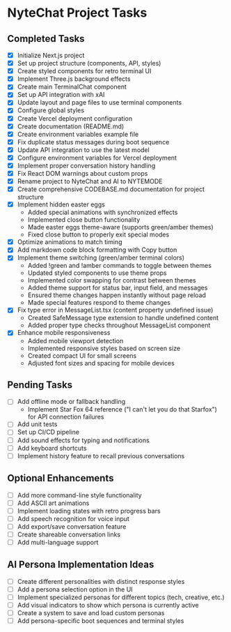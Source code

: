 # NyteChat Project Tasks

## Completed Tasks

- [x] Initialize Next.js project
- [x] Set up project structure (components, API, styles)
- [x] Create styled components for retro terminal UI
- [x] Implement Three.js background effects
- [x] Create main TerminalChat component
- [x] Set up API integration with xAI
- [x] Update layout and page files to use terminal components
- [x] Configure global styles
- [x] Create Vercel deployment configuration
- [x] Create documentation (README.md)
- [x] Create environment variables example file
- [x] Fix duplicate status messages during boot sequence
- [x] Update API integration to use the latest model
- [x] Configure environment variables for Vercel deployment
- [x] Implement proper conversation history handling
- [x] Fix React DOM warnings about custom props
- [x] Rename project to NyteChat and AI to NYTEMODE
- [x] Create comprehensive CODEBASE.md documentation for project structure
- [x] Implement hidden easter eggs
  - Added special animations with synchronized effects
  - Implemented close button functionality
  - Made easter eggs theme-aware (supports green/amber themes)
  - Fixed close button to properly exit special modes
- [x] Optimize animations to match timing
- [x] Add markdown code block formatting with Copy button
- [x] Implement theme switching (green/amber terminal colors)
  - Added !green and !amber commands to toggle between themes
  - Updated styled components to use theme props
  - Implemented color swapping for contrast between themes
  - Added theme support for status bar, input field, and messages
  - Ensured theme changes happen instantly without page reload
  - Made special features respond to theme changes
- [x] Fix type error in MessageList.tsx (content property undefined issue)
  - Created SafeMessage type extension to handle undefined content
  - Added proper type checks throughout MessageList component
- [x] Enhance mobile responsiveness
  - Added mobile viewport detection
  - Implemented responsive styles based on screen size
  - Created compact UI for small screens
  - Adjusted font sizes and spacing for mobile devices

## Pending Tasks

- [ ] Add offline mode or fallback handling
  - Implement Star Fox 64 reference ("I can't let you do that Starfox") for API connection failures
- [ ] Add unit tests
- [ ] Set up CI/CD pipeline
- [ ] Add sound effects for typing and notifications
- [ ] Add keyboard shortcuts
- [ ] Implement history feature to recall previous conversations

## Optional Enhancements

- [ ] Add more command-line style functionality
- [ ] Add ASCII art animations
- [ ] Implement loading states with retro progress bars
- [ ] Add speech recognition for voice input
- [ ] Add export/save conversation feature
- [ ] Create shareable conversation links
- [ ] Add multi-language support

## AI Persona Implementation Ideas

- [ ] Create different personalities with distinct response styles
- [ ] Add a persona selection option in the UI
- [ ] Implement specialized personas for different topics (tech, creative, etc.)
- [ ] Add visual indicators to show which persona is currently active
- [ ] Create a system to save and load custom personas
- [ ] Add persona-specific boot sequences and terminal styles 